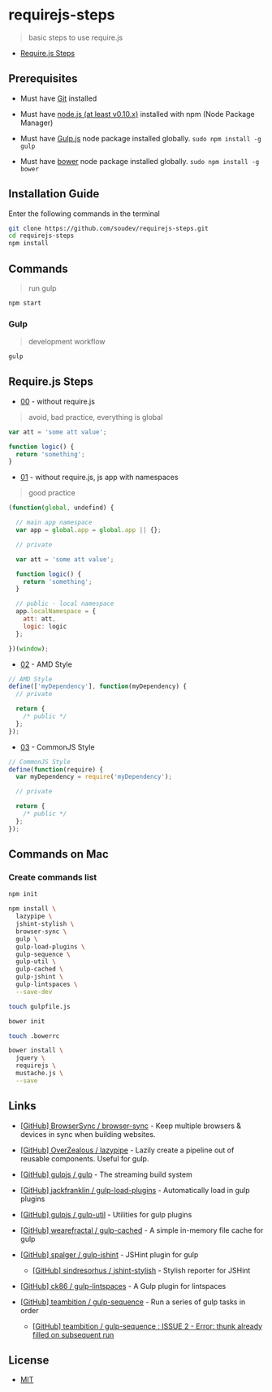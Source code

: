 # requirejs-steps

> basic steps to use require.js

* [Require.js Steps](src/README.md)


## Prerequisites

* Must have [Git](http://git-scm.com/) installed

* Must have [node.js (at least v0.10.x)](http://nodejs.org/) installed with npm (Node Package Manager)

* Must have [Gulp.js](http://gulpjs.com/) node package installed globally.  `sudo npm install -g gulp`

* Must have [bower](http://bower.io/) node package installed globally. `sudo npm install -g bower`


## Installation Guide

Enter the following commands in the terminal

```bash
git clone https://github.com/soudev/requirejs-steps.git
cd requirejs-steps
npm install
```


## Commands

> run gulp

```bash
npm start
```

### Gulp

> development workflow

```bash
gulp
```


## Require.js Steps

* [00](src/00) - without require.js

> avoid, bad practice, everything is global

```javascript
var att = 'some att value';

function logic() {
  return 'something';
}
```

* [01](src/01) - without require.js, js app with namespaces

> good practice

```javascript
(function(global, undefind) {

  // main app namespace
  var app = global.app = global.app || {};

  // private

  var att = 'some att value';

  function logic() {
    return 'something';
  }

  // public - local namespace
  app.localNamespace = {
    att: att,
    logic: logic
  };

})(window);
```

* [02](src/02) - AMD Style

```javascript
// AMD Style
define(['myDependency'], function(myDependency) {  
  // private

  return {
    /* public */
  };
});
```

* [03](src/03) - CommonJS Style

```javascript
// CommonJS Style
define(function(require) {  
  var myDependency = require('myDependency');

  // private

  return {
    /* public */
  };
});
```


## Commands on Mac

### Create commands list

```bash
npm init

npm install \
  lazypipe \
  jshint-stylish \
  browser-sync \
  gulp \
  gulp-load-plugins \
  gulp-sequence \
  gulp-util \
  gulp-cached \
  gulp-jshint \
  gulp-lintspaces \
  --save-dev

touch gulpfile.js

bower init

touch .bowerrc

bower install \
  jquery \
  requirejs \
  mustache.js \
  --save
```


## Links

* [[GitHub] BrowserSync / browser-sync](https://github.com/browsersync/browser-sync) - Keep multiple browsers & devices in sync when building websites.

* [[GitHub] OverZealous / lazypipe](https://github.com/OverZealous/lazypipe) - Lazily create a pipeline out of reusable components. Useful for gulp.

* [[GitHub] gulpjs / gulp](https://github.com/gulpjs/gulp) - The streaming build system

* [[GitHub] jackfranklin / gulp-load-plugins](https://github.com/jackfranklin/gulp-load-plugins) - Automatically load in gulp plugins

* [[GitHub] gulpjs / gulp-util](https://github.com/gulpjs/gulp-util) - Utilities for gulp plugins

* [[GitHub] wearefractal / gulp-cached](https://github.com/wearefractal/gulp-cached) - A simple in-memory file cache for gulp

* [[GitHub] spalger / gulp-jshint](https://github.com/spalger/gulp-jshint) - JSHint plugin for gulp

  * [[GitHub] sindresorhus / jshint-stylish](https://github.com/sindresorhus/jshint-stylish) - Stylish reporter for JSHint

* [[GitHub] ck86 / gulp-lintspaces](https://github.com/ck86/gulp-lintspaces) - A Gulp plugin for lintspaces

* [[GitHub] teambition / gulp-sequence](https://github.com/teambition/gulp-sequence) - Run a series of gulp tasks in order

  * [[GitHub] teambition / gulp-sequence : ISSUE 2 - Error: thunk already filled on subsequent run](https://github.com/teambition/gulp-sequence/issues/2)


## License

- [MIT](LICENSE)
